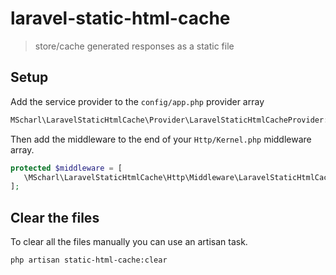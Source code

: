 # laravel-static-html-cache
> store/cache generated responses as a static file

## Setup

Add the service provider to the `config/app.php` provider array
```php
MScharl\LaravelStaticHtmlCache\Provider\LaravelStaticHtmlCacheProvider::class,
```
Then add the middleware to the end of your `Http/Kernel.php` middleware array.
 ```php
protected $middleware = [
    \MScharl\LaravelStaticHtmlCache\Http\Middleware\LaravelStaticHtmlCacheMiddleware::class,
];
```


## Clear the files
To clear all the files manually you can use an artisan task.
```bash
php artisan static-html-cache:clear
```

